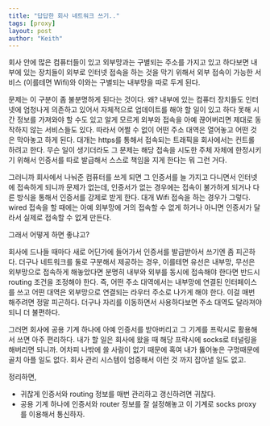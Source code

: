 ```yaml
---
title: "답답한 회사 네트워크 쓰기.."
tags: [proxy]
layout: post
author: "Keith"
---
```


회사 안에 많은 컴퓨터들이 있고 외부망과는 구별되는 주소를 가지고 있고 하다보면 내부에 있는 장치들이 외부로 인터넷 접속을 하는 것을 막기 위해서 외부 접속이 가능한 서비스 (이를테면 Wifi)와 이와는 구별되는 내부망을 따로 두게 된다.

문제는 이 구분이 좀 불분명하게 된다는 것이다. 왜? 내부에 있는 컴퓨터 장치들도 인터넷에 엄청나게 의존하고 있어서 자체적으로 업데이트를 해야 할 일이 있고 하다 못해 시간 정보를 가져와야 할 수도 있고 알게 모르게 외부와 접속을 아예 끊어버리면 제대로 동작하지 않는 서비스들도 있다. 따라서 어쩔 수 없이 어떤 주소 대역은 열어놓고 어떤 것은 막아놓고 하게 된다. 대개는 https를 통해서 접속되는 트래픽을 회사에서는 컨트롤 하려고 한다. 무슨 일이 생기더라도 그 문제는 해당 접속을 시도한 주체 자체에 한정시키기 위해서 인증서를 따로 발급해서 스스로 책임을 지게 한다는 뭐 그런 거다. 

그러니까 회사에서 나눠준 컴퓨터를 쓰게 되면 그 인증서를 늘 가지고 다니면서 인터넷에 접속하게 되니까 문제가 없는데, 인증서가 없는 경우에는 접속이 불가하게 되거나 다른 방식을 통해서 인증서를 강제로 받게 한다. 대개 Wifi 접속을 하는 경우가 그렇다. wired 접속을 할 때에는 아예 외부망에 거의 접속할 수 없게 하거나 아니면 인증서가 달라서 실제로 접속할 수 없게 만든다. 

그래서 어떻게 하면 좋냐고? 

회사에 드나들 때마다 새로 어딘가에 들어가서 인증서를 발급받아서 쓰기엔 좀 피곤하다. 더구나 네트워크를 둘로 구분해서 제공하는 경우, 이를테면 유선은 내부망, 무선은 외부망으로 접속하게 해놓았다면 분명히 내부와 외부를 동시에 접속해야 한다면 반드시 routing 조건을 조정해야 한다. 즉, 어떤 주소 대역에서는 내부망에 연결된 인터페이스를 쓰고 어떤 대역은 외부망으로 연결되는 라우터 주소로 나가게 해야 한다. 이걸 매번 해주려면 정말 피곤하다. 더구나 자리를 이동하면서 사용하다보면 주소 대역도 달라져야되니 더 불편하다.

그러면 회사에 공용 기계 하나에 아예 인증서를 받아버리고 그 기계를 프락시로 활용해서 쓰면 아주 편리하다. 내가 할 일은 회사에 왔을 때 해당 프락시에 socks로 터널링을 해버리면 되니까. 어차피 나밖에 쓸 사람이 없기 때문에 혹여 내가 뚫어놓은 구멍때문에 골치 아플 일도 없다. 회사 관리 시스템이 엄중해서 이런 것 까지 잡아낼 일도 없고.

정리하면,

- 귀찮게 인증서와 routing 정보를 매번 관리하고 갱신하려면 귀찮다. 
- 공용 기계 하나에 인증서와 router 정보를 잘 설정해놓고 이 기계로 socks proxy를 이용해서 통신하자.

